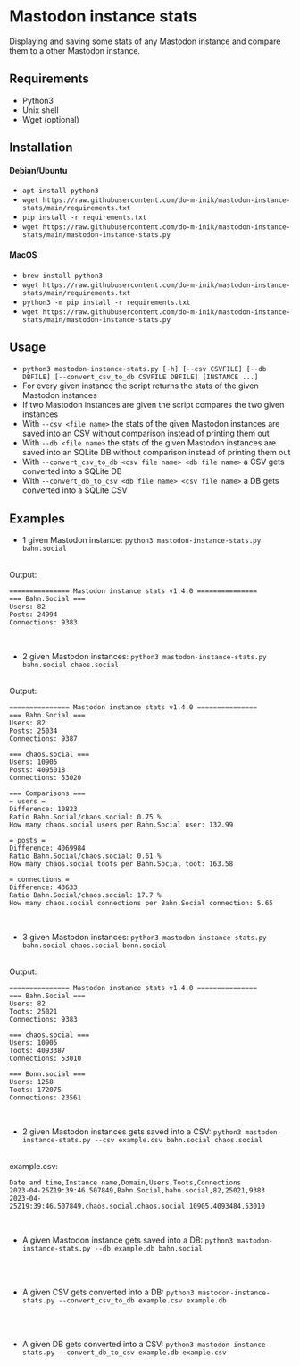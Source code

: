 # Mastodon instance stats
Displaying and saving some stats of any Mastodon instance and compare them to a other Mastodon instance.

## Requirements
- Python3
- Unix shell
- Wget (optional)

## Installation
#### Debian/Ubuntu
- `apt install python3`
- `wget https://raw.githubusercontent.com/do-m-inik/mastodon-instance-stats/main/requirements.txt`
- `pip install -r requirements.txt`
- `wget https://raw.githubusercontent.com/do-m-inik/mastodon-instance-stats/main/mastodon-instance-stats.py`

#### MacOS
- `brew install python3`
- `wget https://raw.githubusercontent.com/do-m-inik/mastodon-instance-stats/main/requirements.txt`
- `python3 -m pip install -r requirements.txt`
- `wget https://raw.githubusercontent.com/do-m-inik/mastodon-instance-stats/main/mastodon-instance-stats.py`

## Usage
- `python3 mastodon-instance-stats.py [-h] [--csv CSVFILE] [--db DBFILE] [--convert_csv_to_db CSVFILE DBFILE] [INSTANCE ...]`
- For every given instance the script returns the stats of the given Mastodon instances
- If two Mastodon instances are given the script compares the two given instances
- With `--csv <file name>` the stats of the given Mastodon instances are saved into an CSV without comparison instead of printing them out
- With `--db <file name>` the stats of the given Mastodon instances are saved into an SQLite DB without comparison instead of printing them out
- With `--convert_csv_to_db <csv file name> <db file name>` a CSV gets converted into a SQLite DB
- With `--convert_db_to_csv <db file name> <csv file name>` a DB gets converted into a SQLite CSV

## Examples
- 1 given Mastodon instance: `python3 mastodon-instance-stats.py bahn.social`
<br />
Output:

    =============== Mastodon instance stats v1.4.0 ===============
    === Bahn.Social ===
    Users: 82
    Posts: 24994
    Connections: 9383

<br />

- 2 given Mastodon instances: `python3 mastodon-instance-stats.py bahn.social chaos.social`
<br />
Output:

    =============== Mastodon instance stats v1.4.0 ===============
    === Bahn.Social ===
    Users: 82
    Posts: 25034
    Connections: 9387

    === chaos.social ===
    Users: 10905
    Posts: 4095018
    Connections: 53020

    === Comparisons ===
    = users =
    Difference: 10823
    Ratio Bahn.Social/chaos.social: 0.75 %
    How many chaos.social users per Bahn.Social user: 132.99

    = posts =
    Difference: 4069984
    Ratio Bahn.Social/chaos.social: 0.61 %
    How many chaos.social toots per Bahn.Social toot: 163.58

    = connections =
    Difference: 43633
    Ratio Bahn.Social/chaos.social: 17.7 %
    How many chaos.social connections per Bahn.Social connection: 5.65

<br />

- 3 given Mastodon instances: `python3 mastodon-instance-stats.py bahn.social chaos.social bonn.social`
<br />
Output:

    =============== Mastodon instance stats v1.4.0 ===============
    === Bahn.Social ===
    Users: 82
    Toots: 25021
    Connections: 9383
    
    === chaos.social ===
    Users: 10905
    Toots: 4093387
    Connections: 53010
    
    === Bonn.social ===
    Users: 1258
    Toots: 172075
    Connections: 23561

<br />

- 2 given Mastodon instances gets saved into a CSV: `python3 mastodon-instance-stats.py --csv example.csv bahn.social chaos.social`
<br />
example.csv:

    Date and time,Instance name,Domain,Users,Toots,Connections
    2023-04-25Z19:39:46.507849,Bahn.Social,bahn.social,82,25021,9383
    2023-04-25Z19:39:46.507849,chaos.social,chaos.social,10905,4093484,53010
    
<br />

- A given Mastodon instance gets saved into a DB: `python3 mastodon-instance-stats.py --db example.db bahn.social`
<br />
<br />

- A given CSV gets converted into a DB: `python3 mastodon-instance-stats.py --convert_csv_to_db example.csv example.db`
<br />
<br />

- A given DB gets converted into a CSV: `python3 mastodon-instance-stats.py --convert_db_to_csv example.db example.csv`
